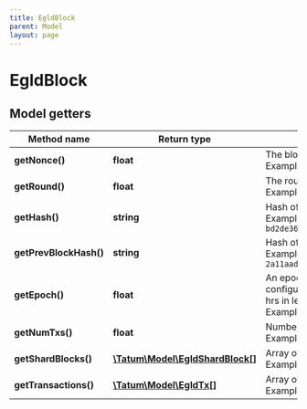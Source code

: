 ```yaml
---
title: EgldBlock
parent: Model
layout: page
---
```


# EgldBlock

## Model getters

Method name | Return type | Description | Notes
------------ | ------------- | ------------- | -------------
**getNonce()** | **float** | The block height. <br>Example: `5440076` | [optional]
**getRound()** | **float** | The round number. <br>Example: `186582` | [optional]
**getHash()** | **string** | Hash of the block. <br>Example: `bd2de3618929b696807f6ef8a619f93d29d639aec9277f9c6f8569a8487141b1` | [optional]
**getPrevBlockHash()** | **string** | Hash of the previous block. <br>Example: `2a11aad21e933be58200839ff875f0ca7e955b8c483a0e117cb92409e5d2a5da` | [optional]
**getEpoch()** | **float** | An epoch is a sequence of consecutive rounds during which the configuration of the network does not change (currently aprox. 24 hrs in length). <br>Example: `18` | [optional]
**getNumTxs()** | **float** | Number of transactions in current block. <br>Example: `8` | [optional]
**getShardBlocks()** | [**\Tatum\Model\EgldShardBlock[]**](../EgldShardBlock) | Array of shard blocks <br>Example: `null` | [optional]
**getTransactions()** | [**\Tatum\Model\EgldTx[]**](../EgldTx) | Array of transactions. <br>Example: `null` | [optional]

